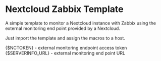 
# Nextcloud Zabbix Template

A simple template to monitor a Nextcloud instance with Zabbix
using the external monitoring end point provided by a Nextcloud.

Just import the template and assign the macros to a host.

{$NCTOKEN} - external monitoring endpoint access token  
{$SERVERINFO_URL} - external monitoring end point URL
